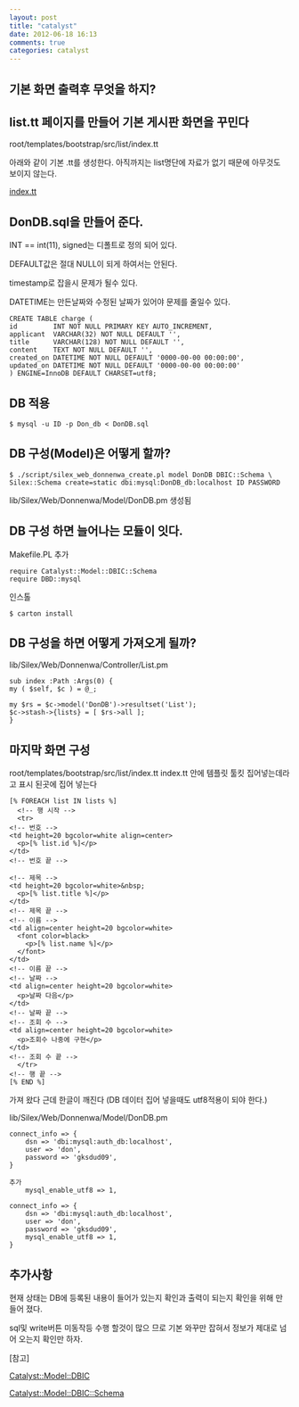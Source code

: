 ```yaml
---
layout: post
title: "catalyst"
date: 2012-06-18 16:13
comments: true
categories: catalyst
---
```


## 기본 화면 출력후 무엇을 하지?

list.tt 페이지를 만들어 기본 게시판 화면을 꾸민다
-------------------------------------------------

root/templates/bootstrap/src/list/index.tt

아래와 같이 기본 .tt를 생성한다. 아직까지는 list명단에
자료가 없기 때문에 아무것도 보이지 않는다.

[index.tt](https://gist.github.com/2947721)


## DonDB.sql을 만들어 준다.

INT == int(11), signed는 디폴트로 정의 되어 있다.

DEFAULT값은 절대 NULL이 되게 하여서는 안된다.

timestamp로 잡을시 문제가 될수 있다.

DATETIME는 만든날짜와 수정된 날짜가 있어야 문제를 줄일수 있다.

    CREATE TABLE charge (
	id         INT NOT NULL PRIMARY KEY AUTO_INCREMENT,
	applicant  VARCHAR(32) NOT NULL DEFAULT '',
	title      VARCHAR(128) NOT NULL DEFAULT '',
	content    TEXT NOT NULL DEFAULT '',
	created_on DATETIME NOT NULL DEFAULT '0000-00-00 00:00:00',
	updated_on DATETIME NOT NULL DEFAULT '0000-00-00 00:00:00'
    ) ENGINE=InnoDB DEFAULT CHARSET=utf8;

## DB 적용

    $ mysql -u ID -p Don_db < DonDB.sql

## DB 구성(Model)은 어떻게 할까?

    $ ./script/silex_web_donnenwa_create.pl model DonDB DBIC::Schema \ 
    Silex::Schema create=static dbi:mysql:DonDB_db:localhost ID PASSWORD

lib/Silex/Web/Donnenwa/Model/DonDB.pm 생성됨


## DB 구성 하면 늘어나는 모듈이 잇다.

Makefile.PL 추가

    require Catalyst::Model::DBIC::Schema
    require DBD::mysql

인스톨

    $ carton install


## DB 구성을 하면 어떻게 가져오게 될까?

lib/Silex/Web/Donnenwa/Controller/List.pm

    sub index :Path :Args(0) {
	my ( $self, $c ) = @_;

	my $rs = $c->model('DonDB')->resultset('List');
	$c->stash->{lists} = [ $rs->all ];
    }

## 마지막 화면 구성

root/templates/bootstrap/src/list/index.tt
index.tt 안에 템플릿 툴킷 집어넣는데라고 표시 된곳에 집어 넣는다

    [% FOREACH list IN lists %]
      <!-- 행 시작 -->
      <tr>
	<!-- 번호 -->
	<td height=20 bgcolor=white align=center>
      <p>[% list.id %]</p>
	</td>
	<!-- 번호 끝 -->

	<!-- 제목 -->
	<td height=20 bgcolor=white>&nbsp;
      <p>[% list.title %]</p>
	</td>
	<!-- 제목 끝 -->
	<!-- 이름 -->
	<td align=center height=20 bgcolor=white>
	  <font color=black>
	    <p>[% list.name %]</p>
	  </font>
	</td>
	<!-- 이름 끝 -->
	<!-- 날짜 -->
	<td align=center height=20 bgcolor=white>
	  <p>날짜 다음</p>
	</td>
	<!-- 날짜 끝 -->
	<!-- 조회 수 -->
	<td align=center height=20 bgcolor=white>
	  <p>조회수 나중에 구현</p>
	</td>
    <!-- 조회 수 끝 -->
      </tr>
    <!-- 행 끝 -->
    [% END %]

가져 왔다 근데 한글이 깨진다
(DB 데이터 집어 넣을때도 utf8적용이 되야 한다.)

lib/Silex/Web/Donnenwa/Model/DonDB.pm 

    connect_info => {
        dsn => 'dbi:mysql:auth_db:localhost',
        user => 'don',
        password => 'gksdud09',
    }

    추가
        mysql_enable_utf8 => 1,

    connect_info => {
        dsn => 'dbi:mysql:auth_db:localhost',
        user => 'don',
        password => 'gksdud09',
        mysql_enable_utf8 => 1,
    }

## 추가사항

현재 상태는 DB에 등록된 내용이 들어가 있는지 확인과 출력이 되는지 확인을 위해
만들어 졌다.

sql및 write버튼 미동작등 수행 할것이 많으 므로 기본 와꾸만 잡혀서 정보가 제대로 넘어
오는지 확인만 하자.

[참고]

[Catalyst::Model::DBIC](http://search.cpan.org/~bricas/Catalyst-Model-DBIC-0.17/lib/Catalyst/Model/DBIC.pm)

[Catalyst::Model::DBIC::Schema](http://search.cpan.org/~rkitover/Catalyst-Model-DBIC-Schema-0.60/lib/Catalyst/Model/DBIC/Schema.pm)
